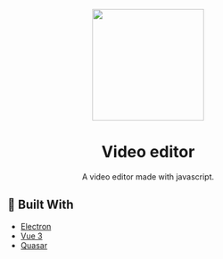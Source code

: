 <p align=center>
  <img src="https://user-images.githubusercontent.com/36193643/179372888-e42bccb2-a811-4545-b326-cadf277617db.png" width="200" height="200" />
</p>

<h1 align=center>Video editor</h1>
<p align=center>A video editor made with javascript.</p>

## 🔨 Built With

- [Electron](https://www.electronjs.org/)
- [Vue 3](https://vuejs.org/)
- [Quasar](https://quasar.dev/)

